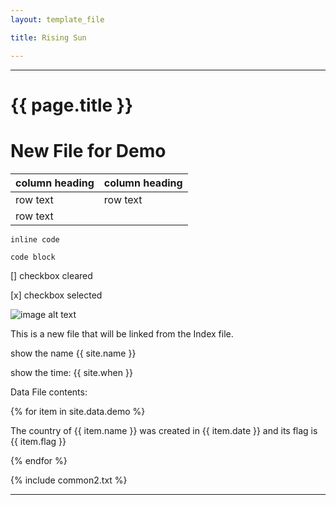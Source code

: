 ```yaml
---
layout: template_file

title: Rising Sun

---
```


<hr>

# {{ page.title }}

# New File for Demo

| column heading | column heading |
|----------------| ---------------|
| row text | row text |
| row text | |

`inline code`

```
code block
```

[] checkbox cleared

[x] checkbox selected

![image alt text]()

This is a new file that will be linked from the Index file.

show the name {{ site.name }}

show the time: {{ site.when }}

Data File contents:

{% for item in site.data.demo %}

The country of {{ item.name }} was created in {{ item.date }} and its flag is {{ item.flag }}

{% endfor %}

{% include common2.txt %}
<hr/>

